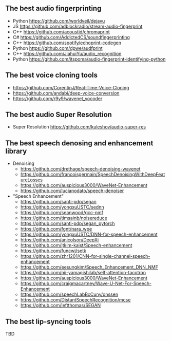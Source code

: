 ## The best audio fingerprinting
- Python https://github.com/worldveil/dejavu
- JS https://github.com/adblockradio/stream-audio-fingerprint
- C++ https://github.com/acoustid/chromaprint
- C# https://github.com/AddictedCS/soundfingerprinting
- C++ https://github.com/spotify/echoprint-codegen
- Python https://github.com/dpwe/audfprint
- C++ https://github.com/JiahuiYu/audio_recognition
- Python https://github.com/itspoma/audio-fingerprint-identifying-python

## The best voice cloning tools
- https://github.com/CorentinJ/Real-Time-Voice-Cloning
- https://github.com/andabi/deep-voice-conversion
- https://github.com/r9y9/wavenet_vocoder

## The best audio Super Resolution
- Super Resolution https://github.com/kuleshov/audio-super-res

## The best speech denosing and enhancement library
- Denoising
  - https://github.com/drethage/speech-denoising-wavenet
  - https://github.com/francoisgermain/SpeechDenoisingWithDeepFeatureLosses
  - https://github.com/auspicious3000/WaveNet-Enhancement
  - https://github.com/lucianodato/speech-denoiser
- "Speech Enhancement"
  - https://github.com/santi-pdp/segan
  - https://github.com/yongxuUSTC/sednn
  - https://github.com/seanwood/gcc-nmf
  - https://github.com/timsainb/noisereduce
  - https://github.com/santi-pdp/segan_pytorch
  - https://github.com/fgnt/nara_wpe
  - https://github.com/yongxuUSTC/DNN-for-speech-enhancement
  - https://github.com/anicolson/DeepXi
  - https://github.com/jtkim-kaist/Speech-enhancement
  - https://github.com/funcwj/setk
  - https://github.com/zhr1201/CNN-for-single-channel-speech-enhancement
  - https://github.com/eesungkim/Speech_Enhancement_DNN_NMF
  - https://github.com/nii-yamagishilab/self-attention-tacotron
  - https://github.com/auspicious3000/WaveNet-Enhancement
  - https://github.com/craigmacartney/Wave-U-Net-For-Speech-Enhancement
  - https://github.com/speechLabBcCuny/onssen
  - https://github.com/DistantSpeechRecognition/mcse
  - https://github.com/leftthomas/SEGAN

## The best lip-syncing tools
TBD
